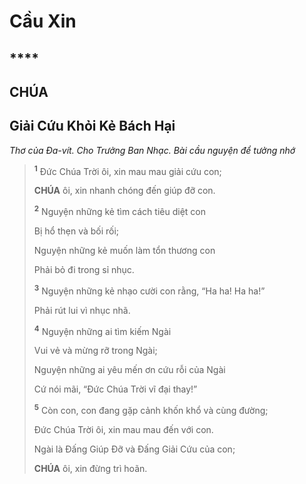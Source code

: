 # Cầu Xin

## \*\*\*\*

## CHÚA

## Giải Cứu Khỏi Kẻ Bách Hại

_Thơ của Đa-vít. Cho Trưởng Ban Nhạc. Bài cầu nguyện để tưởng nhớ_

> <sup><b>1</b></sup> Đức Chúa Trời ôi, xin mau mau giải cứu con;
>
> **CHÚA** ôi, xin nhanh chóng đến giúp đỡ con.
>
> <sup><b>2</b></sup> Nguyện những kẻ tìm cách tiêu diệt con
>
> Bị hổ thẹn và bối rối;
>
> Nguyện những kẻ muốn làm tổn thương con
>
> Phải bỏ đi trong sỉ nhục.
>
> <sup><b>3</b></sup> Nguyện những kẻ nhạo cười con rằng, “Ha ha! Ha ha!”
>
> Phải rút lui vì nhục nhã.
>
> <sup><b>4</b></sup> Nguyện những ai tìm kiếm Ngài
>
> Vui vẻ và mừng rỡ trong Ngài;
>
> Nguyện những ai yêu mến ơn cứu rỗi của Ngài
>
> Cứ nói mãi, “Đức Chúa Trời vĩ đại thay!”
>
> <sup><b>5</b></sup> Còn con, con đang gặp cảnh khốn khổ và cùng đường;
>
> Đức Chúa Trời ôi, xin mau mau đến với con.
>
> Ngài là Đấng Giúp Đỡ và Đấng Giải Cứu của con;
>
> **CHÚA** ôi, xin đừng trì hoãn.
